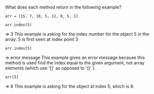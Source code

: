 What does each method return in the following example?
```
arr = [15, 7, 18, 5, 12, 8, 5, 1]
```

```
arr.index(5)
```
=> 3
This example is asking for the index number for the object 5 in the array. 5 is first seen at index point 3

```
arr.index[5]
```
=> error message
This example gives an error message because this method is used find the index equal to the given argument, not array elements (which use '[]' as opposed to '()' ).

```
arr[5]
```
=> 8
This example is asking for the object at index 5, which is 8.